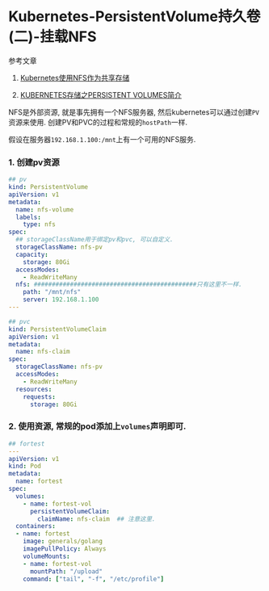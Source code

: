 # Kubernetes-PersistentVolume持久卷(二)-挂载NFS

参考文章

1. [Kubernetes使用NFS作为共享存储](https://blog.51cto.com/passed/2160149)

2. [KUBERNETES存储之PERSISTENT VOLUMES简介](https://www.cnblogs.com/styshoo/p/6731425.html)

NFS是外部资源, 就是事先拥有一个NFS服务器, 然后kubernetes可以通过创建`PV`资源来使用. 创建PV和PVC的过程和常规的`hostPath`一样.

假设在服务器`192.168.1.100:/mnt`上有一个可用的NFS服务.

### 1. 创建pv资源

```yml
## pv
kind: PersistentVolume
apiVersion: v1
metadata:
  name: nfs-volume
  labels:
    type: nfs
spec:
  ## storageClassName用于绑定pv和pvc, 可以自定义.
  storageClassName: nfs-pv
  capacity:
    storage: 80Gi
  accessModes:
    - ReadWriteMany
  nfs: #############################################只有这里不一样.
    path: "/mnt/nfs"
    server: 192.168.1.100
---

## pvc
kind: PersistentVolumeClaim
apiVersion: v1
metadata:
  name: nfs-claim
spec:
  storageClassName: nfs-pv
  accessModes:
    - ReadWriteMany
  resources:
    requests:
      storage: 80Gi
```

### 2. 使用资源, 常规的pod添加上`volumes`声明即可.

```yml
## fortest
---
apiVersion: v1
kind: Pod
metadata:
  name: fortest
spec:
  volumes:
    - name: fortest-vol
      persistentVolumeClaim:
        claimName: nfs-claim  ## 注意这里.
  containers:
  - name: fortest
    image: generals/golang
    imagePullPolicy: Always
    volumeMounts:
    - name: fortest-vol
      mountPath: "/upload"
    command: ["tail", "-f", "/etc/profile"]
```
